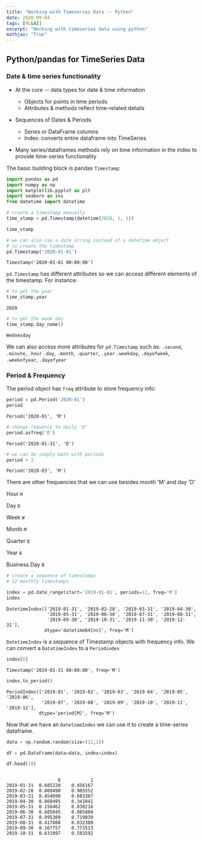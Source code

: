 ```yaml
---
title: "Working with Timeseries Data -- Python"
date: 2020-09-04
tags: [ML&AI]
excerpt: "Working with timeseries data using python"
mathjax: "True"
---
```


## Python/pandas for TimeSeries Data

### Date & time series functionality

*   At the core -- data types for date & time information
    *   Objects for points in time periods
    *   Attributes & methods reflect time-related details

*   Sequences of Dates & Periods  
    *   Series or DataFrame columns
    *   Index: converts entire dataframe into TimeSeries

*   Many series/dataframes methods rely on time information in the index to provide time-series functionality

The basic building block is pandas `Timestamp`:

```python
import pandas as pd
import numpy as np
import matplotlib.pyplot as plt
import seaborn as sns
from datetime import datetime

# create a timestamp manually
time_stamp = pd.Timestamp(datetime(2020, 1, 1))

time_stamp
```

```python
# we can also use a date string instead of a datetime object 
# to create the timestamp
pd.Timestamp('2020-01-01')
```

`Timestamp('2020-01-01 00:00:00')`

`pd.Timestamp` has different attributes so we can access different elements of the timestamp. For instance:

```python
# to get the year
time_stamp.year
```

`2020`

```python
# to get the week day
time_stamp.day_name()
```

`Wednesday`

We can also access more attributes for `pd.Timestamp` such as:
`.second`, `.minute`, `.hour`
`.day`, `.month`, `.quarter`, `.year`
`.weekday`, `.dayofweek`, `.weekofyear`, `.dayofyear`

### Period & Frequency

The period object has `freq` attribute to store frequency info:

```python
period = pd.Period('2020-01')
period
```

`Period('2020-01', 'M')`

```python
# change requency to daily 'D'
period.asfreq('D')
```
`Period('2020-01-31', 'D')`

```python
# we can do simply math with periods
period + 2
```

`Period('2020-03', 'M')`

There are other frequencies that we can use besides month 'M' and day 'D'

Hour   `H`

Day    `D`

Week   `W`

Month  `M`

Quarter `Q`

Year  `A`

Business Day `B`


```python
# create a sequence of timestamps
# 12 monthly timestamps

index = pd.date_range(start='2019-01-01', periods=12, freq='M')
index
```

```
DatetimeIndex(['2019-01-31', '2019-02-28', '2019-03-31', '2019-04-30',
               '2019-05-31', '2019-06-30', '2019-07-31', '2019-08-31',
               '2019-09-30', '2019-10-31', '2019-11-30', '2019-12-31'],
              dtype='datetime64[ns]', freq='M')
```              

`DatetimeIndex` is a sequence of Timestamp objects with frequency info. 
We can convert a `DatatimeIndex` to a `Periodindex`

```python
index[0]
```

`Timestamp('2019-01-31 00:00:00', freq='M')`

```python
index.to_period()
```

```
PeriodIndex(['2019-01', '2019-02', '2019-03', '2019-04', '2019-05', '2019-06',
             '2019-07', '2019-08', '2019-09', '2019-10', '2019-11', '2019-12'],
            dtype='period[M]', freq='M')
```

Now that we have an `DatetimeIndex` we can use it to create a time-series dataframe. 

```python
data = np.random.random(size=(12,2))

df = pd.DataFrame(data=data, index=index)

df.head(10)
```

```

                   0	       1
2019-01-31	0.685220	0.456167
2019-02-28	0.809490	0.905552
2019-03-31	0.454890	0.683387
2019-04-30	0.860495	0.341041
2019-05-31	0.156462	0.030216
2019-06-30	0.885845	0.085404
2019-07-31	0.995309	0.719039
2019-08-31	0.417888	0.032380
2019-09-30	0.167757	0.773513
2019-10-31	0.631097	0.583592
```